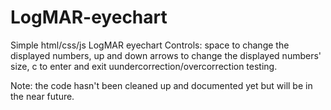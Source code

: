 # LogMAR-eyechart
Simple html/css/js LogMAR eyechart
Controls: space to change the displayed numbers, up and down arrows to change the displayed numbers' size, c to enter and exit uundercorrection/overcorrection testing.

Note: the code hasn't been cleaned up and documented yet but will be in the near future.
